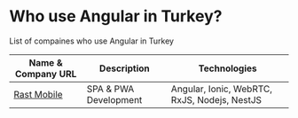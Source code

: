 # Who use Angular in Turkey?
List of compaines who use Angular in Turkey




| Name & Company URL | Description | Technologies |
|--|--|--|
| [Rast Mobile](https://www.rastmobile.com) | SPA & PWA Development | Angular, Ionic, WebRTC, RxJS, Nodejs, NestJS |

